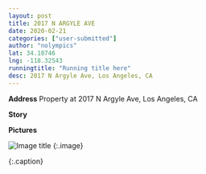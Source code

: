 ```yaml
---
layout: post
title: 2017 N ARGYLE AVE
date: 2020-02-21
categories: ["user-submitted"]
author: "nolympics"
lat: 34.10746
lng: -118.32543
runningtitle: "Running title here"
desc: 2017 N Argyle Ave, Los Angeles, CA
---
```

**Address**
Property at 2017 N Argyle Ave, Los Angeles, CA

**Story**


**Pictures**

![Image title]()
    {:.image}

   {:.caption}
